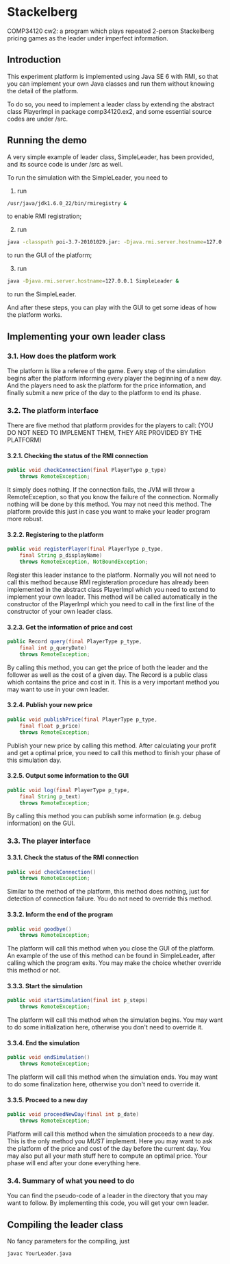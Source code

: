 # Stackelberg
COMP34120 cw2: a program which plays repeated 2-person Stackelberg pricing games as the leader under imperfect information. 

## Introduction

This experiment platform is implemented using Java SE 6 with RMI, so that you can implement your own Java classes and run them without knowing the detail of the platform.

To do so, you need to implement a leader class by extending the abstract class PlayerImpl in package comp34120.ex2, and some essential source codes are under /src.

## Running the demo

A very simple example of leader class, SimpleLeader, has been provided, and its source code is under /src as well.

To run the simulation with the SimpleLeader, you need to

1. run

  ```bash
  /usr/java/jdk1.6.0_22/bin/rmiregistry &
  ```

  to enable RMI registration;

2. run

  ```bash
  java -classpath poi-3.7-20101029.jar: -Djava.rmi.server.hostname=127.0.0.1 comp34120.ex2.Main &
  ```

  to run the GUI of the platform;

3. run

  ```bash
  java -Djava.rmi.server.hostname=127.0.0.1 SimpleLeader &
  ```

  to run the SimpleLeader.

And after these steps, you can play with the GUI to get some ideas of how the platform works.

## Implementing your own leader class

### 3.1. How does the platform work

The platform is like a referee of the game. Every step of the simulation begins after the platform informing every player the beginning of a new day. And the players need to ask the platform for the price information, and finally submit a new price of the day to the platform to end its phase.

### 3.2. The platform interface

There are five method that platform provides for the players to call: (YOU DO NOT NEED TO IMPLEMENT THEM, THEY ARE PROVIDED BY THE PLATFORM)

#### 3.2.1. Checking the status of the RMI connection

```java
public void checkConnection(final PlayerType p_type)
	throws RemoteException;
```

It simply does nothing. If the connection fails, the JVM will throw a RemoteException, so that you know the failure of the connection. Normally nothing will be done by this method. You may not need this method. The platform provide this just in case you want to make your leader program more robust.

#### 3.2.2. Registering to the platform

```java
public void registerPlayer(final PlayerType p_type,
	final String p_displayName)
	throws RemoteException, NotBoundException;
```

Register this leader instance to the platform. Normally you will not need to call this method because RMI registeration procedure has already been implemented in the abstract class PlayerImpl which you need to extend to implement your own leader. This method will be called automatically in the constructor of the PlayerImpl which you need to call in the first line of the constructor of your own leader class.

#### 3.2.3. Get the information of price and cost

```java
public Record query(final PlayerType p_type,
	final int p_queryDate)
	throws RemoteException;
```

By calling this method, you can get the price of both the leader and the follower as well as the cost of a given day. The Record is a public class which contains the price and cost in it. This is a very important method you may want to use in your own leader.

#### 3.2.4. Publish your new price

```java
public void publishPrice(final PlayerType p_type,
	final float p_price)
	throws RemoteException;
```

Publish your new price by calling this method. After calculating your profit and get a optimal price, you need to call this method to finish your phase of this simulation day.

#### 3.2.5. Output some information to the GUI

```java
public void log(final PlayerType p_type,
	final String p_text)
	throws RemoteException;
```

By calling this method you can publish some information (e.g. debug information) on the GUI.

### 3.3. The player interface

#### 3.3.1. Check the status of the RMI connection

```java
public void checkConnection()
	throws RemoteException;
```

Similar to the method of the platform, this method does nothing, just for detection of connection failure. You do not need to override this method.

#### 3.3.2. Inform the end of the program

```java
public void goodbye()
	throws RemoteException;
```

The platform will call this method when you close the GUI of the platform. An example of the use of this method can be found in SimpleLeader, after calling which the program exits. You may make the choice whether override this method or not.

#### 3.3.3. Start the simulation

```java
public void startSimulation(final int p_steps)
	throws RemoteException;
```

The platform will call this method when the simulation begins. You may want to do some initialization here, otherwise you don't need to override it.

#### 3.3.4. End the simulation

```java
public void endSimulation()
	throws RemoteException;
```

The platform will call this method when the simulation ends. You may want to do some finalization here, otherwise you don't need to override it.

#### 3.3.5. Proceed to a new day

```java
public void proceedNewDay(final int p_date)
	throws RemoteException;
```

Platform will call this method when the simulation proceeds to a new day. This is the only method you *MUST* implement. Here you may want to ask the platform of the price and cost of the day before the current day. You may also put all your math stuff here to compute an optimal price. Your phase will end after your done everything here.

### 3.4. Summary of what you need to do

You can find the pseudo-code of a leader in the directory that you may want to follow. By implementing this code, you will get your own leader.

## Compiling the leader class

No fancy parameters for the compiling, just

```bash
javac YourLeader.java
```
